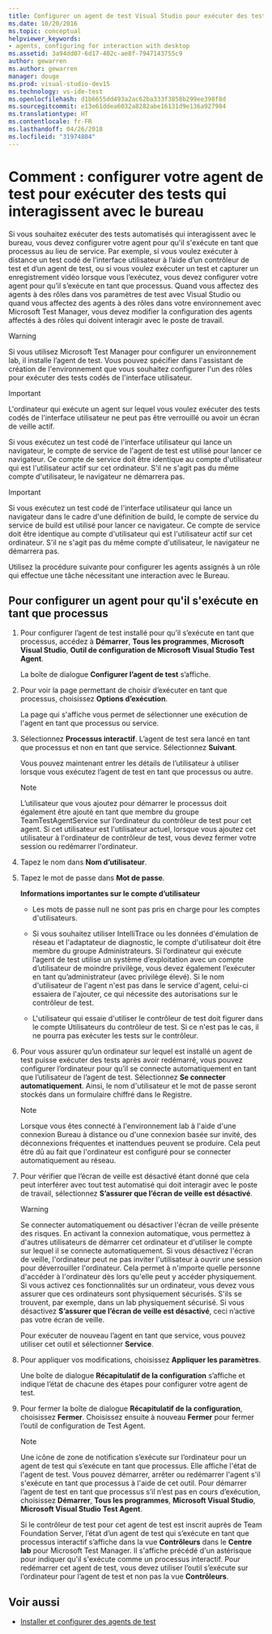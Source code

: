 ```yaml
---
title: Configurer un agent de test Visual Studio pour exécuter des tests qui interagissent avec le poste de travail
ms.date: 10/20/2016
ms.topic: conceptual
helpviewer_keywords:
- agents, configuring for interaction with desktop
ms.assetid: 3a94dd07-6d17-402c-ae8f-7947143755c9
author: gewarren
ms.author: gewarren
manager: douge
ms.prod: visual-studio-dev15
ms.technology: vs-ide-test
ms.openlocfilehash: d1b6655dd493a2ac62ba333f3858b299ee398f8d
ms.sourcegitcommit: e13e61ddea6032a8282abe16131d9e136a927984
ms.translationtype: HT
ms.contentlocale: fr-FR
ms.lasthandoff: 04/26/2018
ms.locfileid: "31974804"
---
```

# <a name="how-to-set-up-your-test-agent-to-run-tests-that-interact-with-the-desktop"></a>Comment : configurer votre agent de test pour exécuter des tests qui interagissent avec le bureau

Si vous souhaitez exécuter des tests automatisés qui interagissent avec le bureau, vous devez configurer votre agent pour qu'il s'exécute en tant que processus au lieu de service. Par exemple, si vous voulez exécuter à distance un test codé de l’interface utilisateur à l’aide d’un contrôleur de test et d’un agent de test, ou si vous voulez exécuter un test et capturer un enregistrement vidéo lorsque vous l’exécutez, vous devez configurer votre agent pour qu’il s’exécute en tant que processus. Quand vous affectez des agents à des rôles dans vos paramètres de test avec Visual Studio ou quand vous affectez des agents à des rôles dans votre environnement avec Microsoft Test Manager, vous devez modifier la configuration des agents affectés à des rôles qui doivent interagir avec le poste de travail.

> [!WARNING]
> Si vous utilisez Microsoft Test Manager pour configurer un environnement lab, il installe l’agent de test. Vous pouvez spécifier dans l'assistant de création de l'environnement que vous souhaitez configurer l'un des rôles pour exécuter des tests codés de l'interface utilisateur.

> [!IMPORTANT]
> L'ordinateur qui exécute un agent sur lequel vous voulez exécuter des tests codés de l'interface utilisateur ne peut pas être verrouillé ou avoir un écran de veille actif.

Si vous exécutez un test codé de l'interface utilisateur qui lance un navigateur, le compte de service de l'agent de test est utilisé pour lancer ce navigateur. Ce compte de service doit être identique au compte d'utilisateur qui est l'utilisateur actif sur cet ordinateur. S'il ne s'agit pas du même compte d'utilisateur, le navigateur ne démarrera pas.

> [!IMPORTANT]
> Si vous exécutez un test codé de l'interface utilisateur qui lance un navigateur dans le cadre d'une définition de build, le compte de service du service de build est utilisé pour lancer ce navigateur. Ce compte de service doit être identique au compte d'utilisateur qui est l'utilisateur actif sur cet ordinateur. S'il ne s'agit pas du même compte d'utilisateur, le navigateur ne démarrera pas.

 Utilisez la procédure suivante pour configurer les agents assignés à un rôle qui effectue une tâche nécessitant une interaction avec le Bureau.

## <a name="to-set-up-an-agent-to-run-as-a-process"></a>Pour configurer un agent pour qu'il s'exécute en tant que processus

1.  Pour configurer l’agent de test installé pour qu’il s’exécute en tant que processus, accédez à **Démarrer**, **Tous les programmes**, **Microsoft Visual Studio**, **Outil de configuration de Microsoft Visual Studio Test Agent**.

     La boîte de dialogue **Configurer l’agent de test** s’affiche.

2.  Pour voir la page permettant de choisir d’exécuter en tant que processus, choisissez **Options d’exécution**.

     La page qui s'affiche vous permet de sélectionner une exécution de l'agent en tant que processus ou service.

3.  Sélectionnez **Processus interactif**. L’agent de test sera lancé en tant que processus et non en tant que service. Sélectionnez **Suivant**.

     Vous pouvez maintenant entrer les détails de l’utilisateur à utiliser lorsque vous exécutez l’agent de test en tant que processus ou autre.

    > [!NOTE]
    > L’utilisateur que vous ajoutez pour démarrer le processus doit également être ajouté en tant que membre du groupe TeamTestAgentService sur l’ordinateur du contrôleur de test pour cet agent. Si cet utilisateur est l'utilisateur actuel, lorsque vous ajoutez cet utilisateur à l'ordinateur de contrôleur de test, vous devez fermer votre session ou redémarrer l'ordinateur.

4.  Tapez le nom dans **Nom d’utilisateur**.

5.  Tapez le mot de passe dans **Mot de passe**.

     **Informations importantes sur le compte d’utilisateur**

    -   Les mots de passe null ne sont pas pris en charge pour les comptes d'utilisateurs.

    -   Si vous souhaitez utiliser IntelliTrace ou les données d'émulation de réseau et l'adaptateur de diagnostic, le compte d'utilisateur doit être membre du groupe Administrateurs. Si l’ordinateur qui exécute l’agent de test utilise un système d’exploitation avec un compte d’utilisateur de moindre privilège, vous devez également l’exécuter en tant qu’administrateur (avec privilège élevé). Si le nom d'utilisateur de l'agent n'est pas dans le service d'agent, celui-ci essaiera de l'ajouter, ce qui nécessite des autorisations sur le contrôleur de test.

    -   L'utilisateur qui essaie d'utiliser le contrôleur de test doit figurer dans le compte Utilisateurs du contrôleur de test. Si ce n'est pas le cas, il ne pourra pas exécuter les tests sur le contrôleur.

6.  Pour vous assurer qu’un ordinateur sur lequel est installé un agent de test puisse exécuter des tests après avoir redémarré, vous pouvez configurer l’ordinateur pour qu’il se connecte automatiquement en tant que l’utilisateur de l’agent de test. Sélectionnez **Se connecter automatiquement**. Ainsi, le nom d'utilisateur et le mot de passe seront stockés dans un formulaire chiffré dans le Registre.

    > [!NOTE]
    > Lorsque vous êtes connecté à l'environnement lab à l'aide d'une connexion Bureau à distance ou d'une connexion basée sur invité, des déconnexions fréquentes et inattendues peuvent se produire. Cela peut être dû au fait que l'ordinateur est configuré pour se connecter automatiquement au réseau.

7.  Pour vérifier que l’écran de veille est désactivé étant donné que cela peut interférer avec tout test automatisé qui doit interagir avec le poste de travail, sélectionnez **S’assurer que l’écran de veille est désactivé**.

    > [!WARNING]
    > Se connecter automatiquement ou désactiver l'écran de veille présente des risques. En activant la connexion automatique, vous permettez à d'autres utilisateurs de démarrer cet ordinateur et d'utiliser le compte sur lequel il se connecte automatiquement. Si vous désactivez l'écran de veille, l'ordinateur peut ne pas inviter l'utilisateur à ouvrir une session pour déverrouiller l'ordinateur. Cela permet à n'importe quelle personne d'accéder à l'ordinateur dès lors qu'elle peut y accéder physiquement. Si vous activez ces fonctionnalités sur un ordinateur, vous devez vous assurer que ces ordinateurs sont physiquement sécurisés. S'ils se trouvent, par exemple, dans un lab physiquement sécurisé. Si vous désactivez **S’assurer que l’écran de veille est désactivé**, ceci n’active pas votre écran de veille.

     Pour exécuter de nouveau l’agent en tant que service, vous pouvez utiliser cet outil et sélectionner **Service**.

8.  Pour appliquer vos modifications, choisissez **Appliquer les paramètres**.

     Une boîte de dialogue **Récapitulatif de la configuration** s’affiche et indique l’état de chacune des étapes pour configurer votre agent de test.

9. Pour fermer la boîte de dialogue **Récapitulatif de la configuration**, choisissez **Fermer**. Choisissez ensuite à nouveau **Fermer** pour fermer l’outil de configuration de Test Agent.

    > [!NOTE]
    > Une icône de zone de notification s’exécute sur l’ordinateur pour un agent de test qui s’exécute en tant que processus. Elle affiche l'état de l'agent de test. Vous pouvez démarrer, arrêter ou redémarrer l'agent s'il s'exécute en tant que processus à l'aide de cet outil. Pour démarrer l’agent de test en tant que processus s’il n’est pas en cours d’exécution, choisissez **Démarrer**, **Tous les programmes**, **Microsoft Visual Studio**, **Microsoft Visual Studio Test Agent**.

     Si le contrôleur de test pour cet agent de test est inscrit auprès de Team Foundation Server, l’état d’un agent de test qui s’exécute en tant que processus interactif s’affiche dans la vue **Contrôleurs** dans le **Centre lab** pour Microsoft Test Manager. Il s'affiche précédé d'un astérisque pour indiquer qu'il s'exécute comme un processus interactif. Pour redémarrer cet agent de test, vous devez utiliser l’outil s’exécute sur l’ordinateur pour l’agent de test et non pas la vue **Contrôleurs**.

## <a name="see-also"></a>Voir aussi

- [Installer et configurer des agents de test](../test/lab-management/install-configure-test-agents.md)